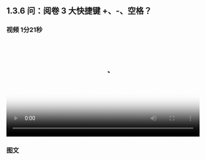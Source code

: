 ## 1.3.6 问：阅卷 3 大快捷键 +、-、空格？


### 视频 1分21秒


<video id="my-video" class="video-js" controls preload="auto" width="100%"
poster="https://ipic.qinglion.com/2022-05-07-6.09.53.jpeg" data-setup='{"aspectRatio":"16:9"}'>
<source src="https://ipic.qinglion.com/2022-05-07-6.09.53.mp4" type='video/mp4' >
</video>

### 图文
